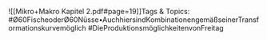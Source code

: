 
![[Mikro+Makro Kapitel 2.pdf#page=19]]Tags & Topics:
   #Ø60FischeoderØ60Nüsse•AuchhiersindKombinationengemäßseinerTransformationskurvemöglich
   #DieProduktionsmöglichkeitenvonFreitag